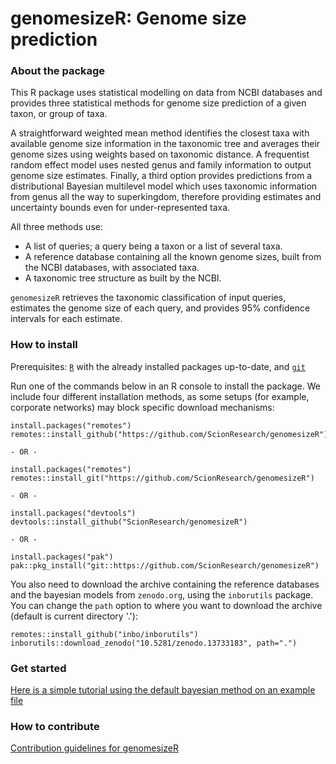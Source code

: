 # genomesizeR: Genome size prediction

### About the package

This R package uses statistical modelling on data from NCBI databases and provides three statistical methods for genome size prediction of a given taxon, or group of taxa. 

A straightforward weighted mean method identifies the closest taxa with available genome size information in the taxonomic tree and averages their genome sizes using weights based on taxonomic distance. A frequentist random effect model uses nested genus and family information to output genome size estimates. Finally, a third option provides predictions from a distributional Bayesian multilevel model which uses taxonomic information from genus all the way to superkingdom, therefore providing estimates and uncertainty bounds even for under-represented taxa.

All three methods use:

  - A list of queries; a query being a taxon or a list of several taxa.
  - A reference database containing all the known genome sizes, built from the NCBI databases, with associated taxa.
  - A taxonomic tree structure as built by the NCBI.

`genomesizeR` retrieves the taxonomic classification of input queries, estimates the genome size of each query, and provides 95% confidence intervals for each estimate.

### How to install

Prerequisites: [`R`](https://www.r-project.org/) with the already installed packages up-to-date, and [`git`](https://git-scm.com/downloads)

Run one of the commands below in an R console to install the package. We include four different installation methods, as some setups (for example, corporate networks) may block specific download mechanisms:

```
install.packages("remotes")
remotes::install_github("https://github.com/ScionResearch/genomesizeR")

- OR -

install.packages("remotes")
remotes::install_git("https://github.com/ScionResearch/genomesizeR")

- OR -

install.packages("devtools")
devtools::install_github("ScionResearch/genomesizeR")

- OR -

install.packages("pak")
pak::pkg_install("git::https://github.com/ScionResearch/genomesizeR")
```

You also need to download the archive containing the reference databases and the bayesian models from `zenodo.org`, using the `inborutils` package. You can change the `path` option to where you want to download the archive (default is current directory '.'):

```
remotes::install_github("inbo/inborutils")
inborutils::download_zenodo("10.5281/zenodo.13733183", path=".")
```

### Get started

[Here is a simple tutorial using the default bayesian method on an example file](https://scionresearch.github.io/genomesizeR/articles/genomesizeR.html)

### How to contribute 

[Contribution guidelines for genomesizeR](CONTRIBUTING.md)


